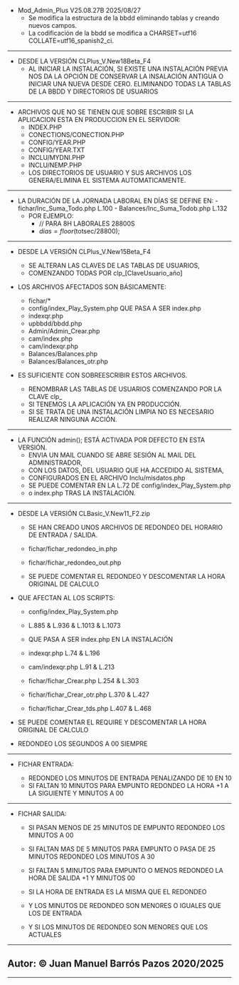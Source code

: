 - Mod_Admin_Plus V25.08.27B 2025/08/27
	- Se modifica la estructura de la bbdd eliminando tablas y creando nuevos campos.
	- La codificación de la bbdd se modifica a CHARSET=utf16 COLLATE=utf16_spanish2_ci.
----
- DESDE LA VERSIÓN CLPlus_V.New18Beta_F4
	- AL INICIAR LA INSTALACIÓN, SI EXISTE UNA INSTALACIÓN PREVIA NOS DA LA OPCIÓN DE CONSERVAR LA INSALACIÓN ANTIGUA O INICIAR UNA NUEVA DESDE CERO.
ELIMINANDO TODAS LA TABLAS DE LA BBDD Y DIRECTORIOS DE USUARIOS
----
- ARCHIVOS QUE NO SE TIENEN QUE SOBRE ESCRIBIR SI LA APLICACION ESTA EN PRODUCCION EN EL SERVIDOR:
	* INDEX.PHP
	* CONECTIONS/CONECTION.PHP
	* CONFIG/YEAR.PHP
	* CONFIG/YEAR.TXT
	* INCLU/MYDNI.PHP
	* INCLU/NEMP.PHP
	* LOS DIRECTORIOS DE USUARIO Y SUS ARCHIVOS LOS GENERA/ELIMINA EL SISTEMA AUTOMATICAMENTE.
----
- LA DURACIÓN DE LA JORNADA LABORAL EN DÍAS SE DEFINE EN:
		- fichar/Inc_Suma_Todo.php		L.100
		- Balances/Inc_Suma_Todob.php 	L.132
	- POR EJEMPLO:
		- // PARA 8H LABORALES 28800S
		- $dias = floor($totsec/28800);

----

- DESDE LA VERSIÓN CLPlus_V.New15Beta_F4
	- SE ALTERAN LAS CLAVES DE LAS TABLAS DE USUARIOS,
	- COMENZANDO TODAS POR clp_[ClaveUsuario_año]

- LOS ARCHIVOS AFECTADOS SON BÁSICAMENTE:
	- fichar/*
	- config/index_Play_System.php QUE PASA A SER index.php
	- indexqr.php
	- upbbdd/bbdd.php
	- Admin/Admin_Crear.php
	- cam/index.php
	- cam/indexqr.php
	- Balances/Balances.php
	- Balances/Balances_otr.php

- ES SUFICIENTE CON SOBREESCRIBIR ESTOS ARCHIVOS.
	- RENOMBRAR LAS TABLAS DE USUARIOS COMENZANDO POR LA CLAVE clp_
	- SI TENEMOS LA APLICACIÓN YA EN PRODUCCIÓN.
	- SI SE TRATA DE UNA INSTALACIÓN LIMPIA NO ES NECESARIO REALIZAR NINGUNA ACCIÓN.

----

- LA FUNCIÓN admin(); ESTÁ ACTIVADA POR DEFECTO EN ESTA VERSIÓN.
	- ENVIA UN MAIL CUANDO SE ABRE SESIÓN AL MAIL DEL ADMINISTRADOR,
	- CON LOS DATOS, DEL USUARIO QUE HA ACCEDIDO AL SISTEMA,
	- CONFIGURADOS EN EL ARCHIVO Inclu/misdatos.php
	- SE PUEDE COMENTAR EN LA L.72 DE config/index_Play_System.php
	- o index.php TRAS LA INSTALACIÓN.

----

- DESDE LA VERSIÓN CLBasic_V.New11_F2.zip
	- SE HAN CREADO UNOS ARCHIVOS DE REDONDEO DEL HORARIO DE ENTRADA / SALIDA.

	- fichar/fichar_redondeo_in.php
	- fichar/fichar_redondeo_out.php

	- SE PUEDE COMENTAR EL REDONDEO Y DESCOMENTAR LA HORA ORIGINAL DE CALCULO

- QUE AFECTAN AL LOS SCRIPTS:

	- config/index_Play_System.php    
	- L.885 & L.936 & L.1013 & L.1073
	- QUE PASA A SER index.php EN LA INSTALACIÓN

	- indexqr.php						L.74 & L.196
	- cam/indexqr.php					L.91 & L.213
	- fichar/fichar_Crear.php         L.254 & L.303
	- fichar/fichar_Crear_otr.php     L.370 & L.427
	- fichar/fichar_Crear_tds.php		L.407 & L.468


- SE PUEDE COMENTAR EL REQUIRE Y DESCOMENTAR LA HORA ORIGINAL DE CALCULO

- REDONDEO LOS SEGUNDOS A 00 SIEMPRE

----

- FICHAR ENTRADA:

	- REDONDEO LOS MINUTOS DE ENTRADA PENALIZANDO DE 10 EN 10
	- SI FALTAN 10 MINUTOS PARA EMPUNTO REDONDEO LA HORA +1 A LA SIGUIENTE Y MINUTOS A 00

----

- FICHAR SALIDA:

	- SI PASAN MENOS DE 25 MINUTOS DE EMPUNTO REDONDEO LOS MINUTOS A 00
	- SI FALTAN MAS DE 5 MINUTOS PARA EMPUNTO O PASA DE 25 MINUTOS REDONDEO LOS MINUTOS A 30 
	- SI FALTAN 5 MINUTOS PARA EMPUNTO O MENOS REDONDEO LA HORA DE SALIDA +1 Y MINUTOS 00

	- SI LA HORA DE ENTRADA ES LA MISMA QUE EL REDONDEO
	- Y LOS MINUTOS DE REDONDEO SON MENORES O IGUALES QUE LOS DE ENTRADA
	- Y SI LOS MINUTOS DE REDONDEO SON MENORES QUE LOS ACTUALES

----

## Autor: © Juan Manuel Barrós Pazos 2020/2025

----